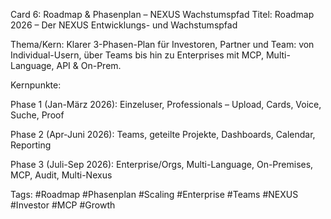 Card 6: Roadmap & Phasenplan – NEXUS Wachstumspfad
Titel: Roadmap 2026 – Der NEXUS Entwicklungs- und Wachstumspfad

Thema/Kern:
Klarer 3-Phasen-Plan für Investoren, Partner und Team: von Individual-Usern, über Teams bis hin zu Enterprises mit MCP, Multi-Language, API & On-Prem.

Kernpunkte:

Phase 1 (Jan-März 2026): Einzeluser, Professionals – Upload, Cards, Voice, Suche, Proof

Phase 2 (Apr-Juni 2026): Teams, geteilte Projekte, Dashboards, Calendar, Reporting

Phase 3 (Juli-Sep 2026): Enterprise/Orgs, Multi-Language, On-Premises, MCP, Audit, Multi-Nexus

Tags: #Roadmap #Phasenplan #Scaling #Enterprise #Teams #NEXUS #Investor #MCP #Growth